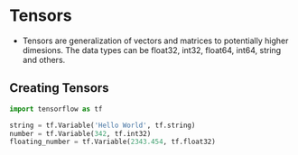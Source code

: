 # Tensors
- Tensors are generalization of vectors and matrices to potentially higher dimesions. The data types can be float32, int32, float64, int64, string and others.

## Creating Tensors
```python
import tensorflow as tf

string = tf.Variable('Hello World', tf.string)
number = tf.Variable(342, tf.int32)
floating_number = tf.Variable(2343.454, tf.float32)
```
